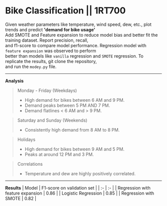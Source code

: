 # Bike Classification || 1RT700
Given weather parameters like temperature, wind speed, dew, etc., plot trends and predict **'demand for bike usage'**    
Add SMOTE and Feature expansion to reduce model bias and better fit the training dataset. Report precision, recall,    
and f1-score to compare model performance. Regression model with `feature expansion` was observed to perform   
better than models like `vanilla` regression and `SMOTE` regression. To replicate the results, git clone the repository,    
and run the `modey.py` file.

---
**Analysis**    
> Monday - Friday (Weekdays)
> * High demand for bikes between 6 AM and 9 PM.
> * Demand peaks between 5 PM AND 7 PM.
> * Demand flatlines < 6 AM and > 9 PM.

> Saturday and Sunday (Weekends)
> * Consistently high demand from 8 AM to 8 PM.

> Holidays
> * High demand for bikes between 9 AM and 5 PM.
> * Peaks at around 12 PM and 3 PM.

> Correlations
> * Temperature and dew are highly positively correlated.
---
**Results**
| Model | F1-score on validation set |
| :- | :- |
| Regression with feature expansion | 0.86 |
| Logistic Regression | 0.85 |
| Regression with SMOTE | 0.82 |
